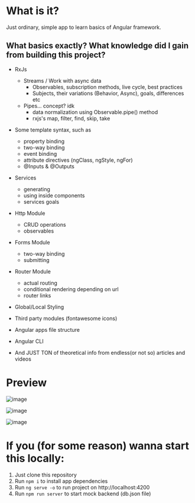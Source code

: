 # What is it?
Just ordinary, simple app to learn basics of Angular framework.

## What basics exactly? What knowledge did I gain from building this project?
- RxJs
  - Streams / Work with async data
    - Observables, subscription methods, live cycle, best practices
    - Subjects, their variations (Behavior, Async), goals, differences etc
  - Pipes... concept? idk
    - data normalization using Observable.pipe() method
    - rxjs's map, filter, find, skip, take 
- Some template syntax, such as
  - property binding
  - two-way binding
  - event binding
  - attribute directives (ngClass, ngStyle, ngFor)
  - @Inputs & @Outputs
- Services
  - generating
  - using inside components
  - services goals
- Http Module
  - CRUD operations
  - observables
- Forms Module
  - two-way binding
  - submitting
- Router Module
  - actual routing
  - conditional rendering depending on url
  - router links

- Global/Local Styling
- Third party modules (fontawesome icons)
- Angular apps file structure
- Angular CLI

- And JUST TON of theoretical info from endless(or not so) articles and videos

# Preview

![image](https://user-images.githubusercontent.com/39219491/186028327-33ba384c-3cc3-4e01-9dc5-2f03a3ab8c49.png)

![image](https://user-images.githubusercontent.com/39219491/186028368-8c1c9c31-d948-4398-b3ff-2b3d604aea90.png)

![image](https://user-images.githubusercontent.com/39219491/186028396-93df144b-d189-4654-a931-7b81dfcd27fe.png)

# If you (for some reason) wanna start this locally:
1. Just clone this repository
2. Run `npm i` to install app dependencies
3. Run `ng serve -o` to run project on http://localhost:4200
4. Run `npm run server` to start mock backend (db.json file)

